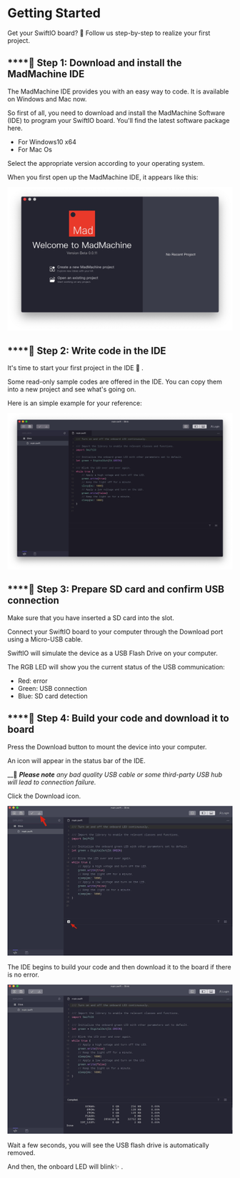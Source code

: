 # Getting Started

Get your SwiftIO board? 🤣 Follow us step-by-step to realize your first project.

## \*\*\*\*🔸 **Step 1: Download and install the MadMachine IDE**

The MadMachine IDE provides you with an easy way to code. It is available on Windows and Mac now. 

So first of all, you need to download and install the MadMachine Software \(IDE\) to program your SwiftIO board. You'll find the latest software package here. 

* For Windows10 x64
* For Mac Os

Select the appropriate version according to your operating system. 

When you first open up the MadMachine IDE, it appears like this:

![](.gitbook/assets/ide.jpg)

## \*\*\*\*🔸 **Step 2: Write code in the IDE**

 It's time to start your first project in the IDE 🥳 . 

Some read-only sample codes are offered in the IDE. You can copy them into a new project and see what's going on. 

Here is an simple example for your reference:

![Blink](.gitbook/assets/code.jpg)

## \*\*\*\*🔸 **Step 3: Prepare SD card and confirm USB connection**

Make sure that you have inserted a SD card into the slot. 

Connect your SwiftIO board to your computer through the Download port using a Micro-USB cable. 

SwiftIO will simulate the device as a USB Flash Drive on your computer. 

The RGB LED will show you the current status of the USB communication: 

* Red: error
* Green: USB connection
* Blue: SD card detection

## \*\*\*\*🔸 **Step 4: Build your code and download it to board**

Press the Download button to mount the device into your computer. 

An icon will appear in the status bar of  the IDE.

 __📌 _**Please note** any bad quality USB cable or some third-party USB hub will lead to connection failure._

Click the Download icon.

![](.gitbook/assets/code.png)



The IDE begins to build your code and then download it to the board if there is no error.

![](.gitbook/assets/download.png)



Wait a few seconds, you will see the USB flash drive is automatically removed.

And then, the onboard LED will blink✨ .  


